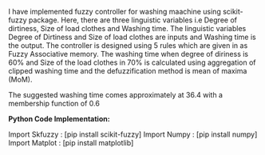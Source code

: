 I have implemented fuzzy controller for washing maachine using scikit-fuzzy package. Here, there are three linguistic variables i.e Degree of dirtiness, Size of load clothes and Washing time. The linguistic variables Degree of Dirtiness and Size of load clothes are inputs and Washing time is the output. The controller is designed using 5 rules which are given in as Fuzzy Associative memory. The washing time when degree of diriness is 60% and Size of the load clothes in 70% is calculated using aggregation of clipped washing time and the defuzzification method is mean of maxima (MoM). 

The suggested washing time comes approximately at 36.4 with a membership function of 0.6

**Python Code Implementation:**

Import Skfuzzy : [pip install scikit-fuzzy]
Import Numpy : [pip install numpy]
Import Matplot : [pip install matplotlib]
